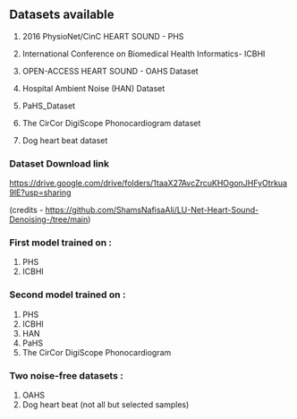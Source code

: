 ## Datasets available

1. 2016 PhysioNet/CinC HEART SOUND - PHS
2. International Conference on Biomedical Health Informatics- ICBHI
3. OPEN-ACCESS HEART SOUND - OAHS Dataset
4. Hospital Ambient Noise (HAN) Dataset
5. PaHS_Dataset

6. The CirCor DigiScope Phonocardiogram dataset
7. Dog heart beat dataset

### Dataset Download link
https://drive.google.com/drive/folders/1taaX27AvcZrcuKHOgonJHFyOtrkua9lE?usp=sharing

(credits - https://github.com/ShamsNafisaAli/LU-Net-Heart-Sound-Denoising-/tree/main)


### First model trained on :
1. PHS
2. ICBHI


### Second model trained on :
1. PHS
2. ICBHI
3. HAN
4. PaHS
5. The CirCor DigiScope Phonocardiogram


### Two noise-free datasets :
1. OAHS
2. Dog heart beat (not all but selected samples)
